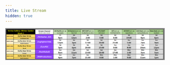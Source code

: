 ```yaml
---
title: Live Stream
hidden: true
---
```

<div id="twitch-embed"></div>
<a href="/img/schedule_ggst.png" data-lightbox="schedule_ggst.png" data-title="GGST Schedule">
    <img class="image" src="/img/schedule_ggst.png">
</a>
<script src="https://embed.twitch.tv/embed/v1.js"></script>
<script type="text/javascript">
    new Twitch.Embed("twitch-embed", {
    width: "100%",
    height: 720,
    channel: "956productions",
    // Only needed if this page is going to be embedded on other websites
    parent: ["winter.vortexgallery.moe"]
});
</script>
